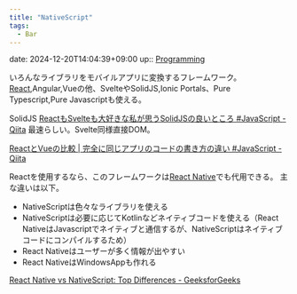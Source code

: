 ```yaml
---
title: "NativeScript"
tags:
  - Bar
---
```


date: 2024-12-20T14:04:39+09:00
up:: [Programming](../Program/Programming.md)

いろんなライブラリをモバイルアプリに変換するフレームワーク。
[React](../Library/React.md),Angular,Vueの他、SvelteやSolidJS,Ionic Portals、Pure Typescript,Pure Javascriptも使える。

SolidJS
[ReactもSvelteも大好きな私が思うSolidJSの良いところ #JavaScript - Qiita](https://qiita.com/tonio0720/items/c28b4d37e6ab860ea04d)
最速らしい。Svelte同様直接DOM。

[ReactとVueの比較 | 完全に同じアプリのコードの書き方の違い #JavaScript - Qiita](https://qiita.com/cypher256/items/8d6c25e3466e4815b3c7)


Reactを使用するなら、このフレームワークは[React Native](React%20Native.md)でも代用できる。
主な違いは以下。

- NativeScriptは色々なライブラリを使える
- NativeScriptは必要に応じてKotlinなどネイティブコードを使える（React NativeはJavascriptでネイティブと通信するが、NativeScriptはネイティブコードにコンパイルするため）
- React Nativeはユーザーが多く情報が出やすい
- React NativeはWindowsAppも作れる

[React Native vs NativeScript: Top Differences - GeeksforGeeks](https://www.geeksforgeeks.org/react-native-vs-nativescript/)

